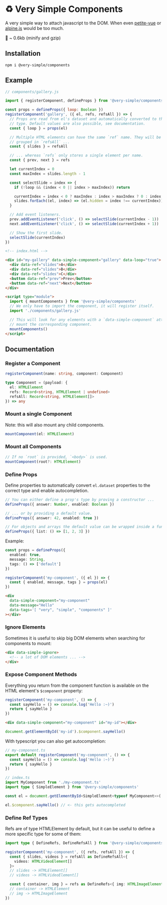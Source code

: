 # ♻️ Very Simple Components

A very simple way to attach javascript to the DOM. When even [petite-vue](https://github.com/vuejs/petite-vue) or [alpine.js](https://github.com/alpinejs/alpine/) would be too much.

💾 ~ 0.6kb (minify and gzip)

## Installation

```
npm i @very-simple/components
```

## Example

```js
// components/gallery.js

import { registerComponent, defineProps } from '@very-simple/components'

const props = defineProps({ loop: Boolean })
registerComponent('gallery', ({ el, refs, refsAll }) => {
  // Props are read from el's dataset and automatically converted to the correct
  // type. Default values are also possible, see documentation.
  const { loop } = props(el)

  // Multiple HTML elements can have the same `ref` name. They will be
  // grouped in `refsAll` ...
  const { slides } = refsAll

  // ... whereas `refs` only stores a single element per name.
  const { prev, next } = refs

  let currentIndex = 0
  const maxIndex = slides.length - 1

  const selectSlide = index => {
    if (!loop && (index < 0 || index > maxIndex)) return

    currentIndex = index < 0 ? maxIndex : index > maxIndex ? 0 : index
    slides.forEach((el, index) => (el.hidden = index !== currentIndex))
  }

  // Add event listeners.
  prev.addEventListener('click', () => selectSlide(currentIndex - 1))
  next.addEventListener('click', () => selectSlide(currentIndex + 1))

  // Show the first slide.
  selectSlide(currentIndex)
})
```

```html
<!-- index.html -->

<div id="my-gallery" data-simple-component="gallery" data-loop="true">
  <div data-ref="slides">A</div>
  <div data-ref="slides">B</div>
  <div data-ref="slides">C</div>
  <button data-ref="prev">Prev</button>
  <button data-ref="next">Next</button>
</div>

<script type="module">
  import { mountComponents } from '@very-simple/components'
  // We only have to import the component, it will register itself.
  import './components/gallery.js'

  // This will look for any elements with a `data-simple-component` attribute and
  // mount the corresponding component.
  mountComponents()
</script>
```

## Documentation

### Register a Component

```ts
registerComponent(name: string, component: Component)

type Component = (payload: {
  el: HTMLElement
  refs: Record<string, HTMLElement | undefined>
  refsAll: Record<string, HTMLElement[]>
}) => any
```

### Mount a single Component

Note: this will also mount any child components.

```ts
mountComponent(el: HTMLElement)
```

### Mount all Components

```ts
// If no `root` is provided, `<body>` is used.
mountComponent(root?: HTMLElement)
```

### Define Props

Define properties to automatically convert `el.dataset` properties to the
correct type and enable autocompletion.

```ts
// You can either define a prop's type by proving a constructor ...
defineProps({ answer: Number, enabled: Boolean })

// ... or by providing a default value.
defineProps({ answer: 42, enabled: true })

// For objects and arrays the default value can be wrapped inside a function
defineProps({ list: () => [1, 2, 3] })
```

Example:

```ts
const props = defineProps({
  enabled: true,
  message: String,
  tags: () => ['default']
})

registerComponent('my-component', ({ el }) => {
  const { enabled, message, tags } = props(el)
})
```

```html
<div
  data-simple-component="my-component"
  data-message="Hello"
  data-tags='[ "very", "simple", "components" ]'
></div>
```

### Ignore Elements

Sometimes it is useful to skip big DOM elements when searching for components
to mount:

```html
<div data-simple-ignore>
  <!-- a lot of DOM elements ... -->
</div>
```

### Expose Component Methods

Everything you return from the component function is available on the HTML
element's `$component` property:

```js
registerComponent('my-component', () => {
  const sayHello = () => console.log('Hello :~)')
  return { sayHello }
})
```

```html
<div data-simple-component="my-component" id="my-id"></div>
```

```js
document.getElementById('my-id').$component.sayHello()
```

With typescript you can also get autocompletion:

```ts
// my-component.ts
export default registerComponent('my-component', () => {
  const sayHello = () => console.log('Hello :~)')
  return { sayHello }
})

// index.ts
import MyComponent from './my-component.ts'
import type { SimpleElement } from '@very-simple/components'

const el = document.getElementById<SimpleElement<typeof MyComponent>>('my-id')

el.$component.sayHello() // <- this gets autocompleted
```

### Define Ref Types

Refs are of type HTMLElement by default, but it can be useful to define a more
specific type for some of them:

```ts
import type { DefineRefs, DefineRefsAll } from '@very-simple/components'

registerComponent('my-component', ({ refs, refsAll }) => {
  const { slides, videos } = refsAll as DefineRefsAll<{
    videos: HTMLVideoElement[]
  }>
  // slides -> HTMLElement[]
  // videos -> HTMLVideoElement[]

  const { container, img } = refs as DefineRefs<{ img: HTMLImageElement }>
  // container -> HTMLElement
  // img -> HTMLImageElement
})
```

